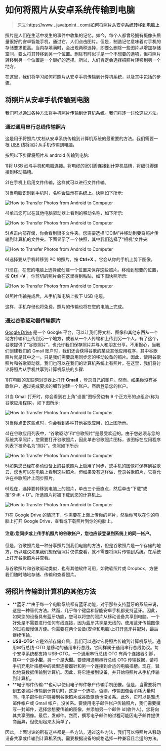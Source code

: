 # 如何将照片从安卓系统传输到电脑

> 原文:[https://www . javatpoint . com/如何将照片从安卓系统转移到电脑上](https://www.javatpoint.com/how-to-transfer-photos-from-android-to-computer)

照片是人们在生活中发生的事件中收集的记忆。如今，每个人都曾经拥有摄像头质量很好的安卓智能手机，通过它，人们点击图片。但是，制造记忆意味着对手机的存储要求更高。当内存填满时，会出现两种选择，即要么删除一些图片以增加存储空间，要么将其转移到另一个位置。删除有时似乎是一个不想要的选项，但将照片转移到另一个位置是一个很好的选择。所以，人们肯定会选择把照片转移到另一个地方。

在这里，我们将学习如何将照片从安卓手机传输到计算机系统，以及其中包括的步骤。

## 将照片从安卓手机传输到电脑

我们可以通过各种方法将手机照片传输到计算机系统。我们将逐一讨论这些方法。

### 通过通用串行总线传输照片

这是用于将照片/文档从安卓系统传输到计算机系统的最重要的方法。我们需要一根 [USB](https://www.javatpoint.com/usb-full-form) 线将照片从手机传输到电脑。

按照以下步骤将照片从 android 传输到电脑:

1)将 USB 线与手机和电脑连接。将电缆的宽引脚连接到计算机插槽，将细引脚连接到移动插槽。

2)在手机上启用文件传输，这样就可以进行文件传输。

3)当电脑识别到手机时，名称会显示在系统上。快照如下所示:

![How to Transfer Photos from Android to Computer](../Images/68f5796d9501709486c750bcd22cb1ed.png)

4)单击您可以在其他电脑驱动器上看到的移动名称，如下所示:

![How to Transfer Photos from Android to Computer](../Images/f5936596d04bedc11e5164978ad9db5e.png)

5)点击内部存储，你会看到很多文件夹。您需要选择“DCIM”并移动到要将照片传输到计算机的文件夹。下面显示了一个快照，其中我们选择了“相机”文件夹:

![How to Transfer Photos from Android to Computer](../Images/2071784f6f486f3d63b13a02d878e2fd.png)

6)选择要从手机转移到 PC 的照片，按 **Ctrl+X** 。它会从你的手机上剪下图像。

7)现在，在您的电脑上选择或创建一个位置来保存这些照片。移动到想要的位置，按 **Ctrl +V** ，你剪切的照片会在这里得到粘贴，如下图快照所示:

![How to Transfer Photos from Android to Computer](../Images/22aa440a1f7253531b913429ef4410b1.png)

8)照片传输完成后，从手机和电脑上拔下 USB 电缆。

这样，手机存储也将免费，照片的传输也将在您的电脑上完成。

### 通过谷歌驱动器传输照片

[Google Drive](https://www.javatpoint.com/gdrive) 是一个 Google 平台，可以让我们将文档、图像和其他东西从一个地方传输和上传到另一个地方，或者从一个人传输和上传到另一个人。有了这个，谷歌提供了“谷歌照片”，也允许我们保存照片并与人和朋友分享。不用担心，当我们创建我们的 Gmail 账户时，我们还会获得谷歌的某些其他应用程序，其中谷歌照片就是其中之一。只是我们需要启用同步您的移动设备的照片。因此，使用谷歌照片和谷歌驱动器，我们也可以在我们的计算机系统上有照片。在这里，我们将讨论将照片从手机共享到计算机系统的步骤:

1)在电脑的互联网浏览器上打开 **Gmail** ，登录自己的账户。然而，如果你没有谷歌账户，通过完成要求的细节创建一个账户。然后登录您的帐户。

2)当 Gmail 打开时，你会看到右上角“设置”图标旁边有 9 个正方形的点组合(称为谷歌应用程序)，如下图所示:

![How to Transfer Photos from Android to Computer](../Images/a6cce846031278d9b535f0ee52f12f84.png)

3)当你点击这些点时，你会看到各种其他谷歌应用，如上图所示。

4)在谷歌应用列表中，“谷歌驱动”和“谷歌照片”是最受欢迎的。由于您必须与您的系统共享照片，您需要打开谷歌照片，因此单击谷歌照片图标，该图标在应用程序列表下被命名为“照片”。快照如下所示:

![How to Transfer Photos from Android to Computer](../Images/af8e7d5f3d0758ce4560acc1a80d9ae1.png)

5)如果您已经在移动设备上的谷歌照片上启用了同步，您手机的图像将保存到谷歌云，您也可以在电脑上看到这些照片。但如果没有这样做，登录谷歌照片，它将允许在谷歌照片上同步照片。

6)现在，选择要转移到电脑上的照片，单击三个垂直点，然后单击“下载”或按“Shift + D”。所选照片将被下载到您的计算机上。

![How to Transfer Photos from Android to Computer](../Images/97b750600c653336403a95bfef0bffff.png)

7)在 Google Drive 的情况下，你需要在上面上传你的照片，然后你可以在你的电脑上打开 Google Drive，查看或下载照片到你的电脑上。

#### 注意:您同步或上传手机照片的谷歌帐户，您也应该登录到系统上的同一帐户。

但是，谷歌照片是一种分享照片到我们电脑的方法，但是谷歌照片是一个存储的地方，所以建议如果我们想保留照片仅供查看，就不需要将照片传输到系统。在系统上打开谷歌照片并查看。

与谷歌照片和谷歌驱动类似，也有其他软件可用，如微软照片或 Dropbox，方便我们随时随地存储、传输和查看照片。

## 将照片传输到计算机的其他方法

*   **蓝牙:**由于每一个电脑系统都有蓝牙功能，对于那些支持蓝牙的系统来说，这是一种替代方法。然而，几乎每个键盘和智能安卓手机都支持蓝牙。因此，如果您的设备具有蓝牙功能，您可以将您的照片从移动设备共享到电脑。一个好处是不需要进行任何有线连接，因为蓝牙共享是无线的。使用蓝牙传输图像的过程缓慢但方便。你需要在两个设备(安卓和电脑)上打开蓝牙并配对，最后继续传输。
*   **USB-OTG:** 它是外部存储介质，我们可以通过它将照片传输到计算机系统。通用串行总线-OTG 是移动的通用串行总线，它同样属于通用串行总线协议。每个安卓系统都支持 USB-OTG。一个通用串行总线 OTG 有两个连接器引脚，其中一个是**小型**，另一个是**大型**。要使用通用串行总线 OTG 传输数据，请将手机充电针插槽中的微型连接器针和另一个连接到合适的电脑插槽。现在，轻松地将数据传输到计算机。因此，将它连接到设备，并开始将照片从手机传输到计算机。
*   **电子邮件传输:**也可以使用电子邮件帐户传输手机图像。但是，当需要将四到五张照片传输到计算机时，这是一个选项。否则，传输图像会消耗大量时间。电子邮件帐户链接到谷歌照片或谷歌驱动也没关系。此外，它可以是雅虎邮件帐户或 Gmail 帐户。没关系。要使用电子邮件帐户传输照片，我们需要撰写一封邮件，选择您想要传输的图像，并添加另一个邮件 id(收件人)，您将向其共享图像。最后，发邮件。然而，撰写电子邮件的过程可能因电子邮件提供商而异，但使用起来太简单了。

因此，上面讨论的所有这些都是一些方法，通过这些方法，我们可以将照片从移动设备共享或传输到计算机系统。需要根据设备的规格选择一种兼容且合适的方法。

* * *